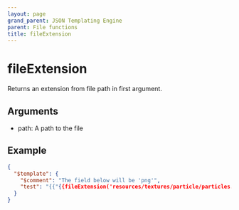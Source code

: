 ```yaml
---
layout: page
grand_parent: JSON Templating Engine
parent: File functions
title: fileExtension
---
```


# fileExtension

Returns an extension from file path in first argument.

## Arguments

 - path: A path to the file

## Example

```json
{
  "$template": {
    "$comment": "The field below will be 'png'",
    "test": "{{"{{fileExtension('resources/textures/particle/particles.png')"}}}}"
  }
}
```